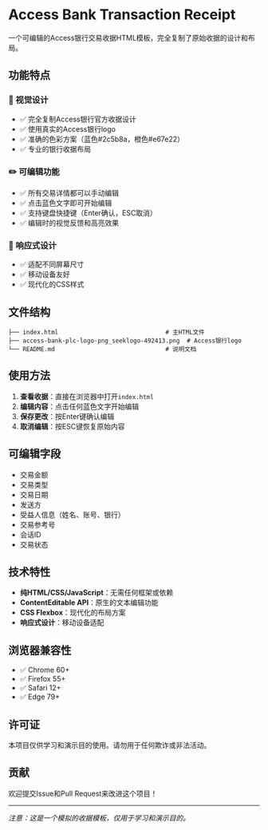 # Access Bank Transaction Receipt

一个可编辑的Access银行交易收据HTML模板，完全复制了原始收据的设计和布局。

## 功能特点

### 🎨 视觉设计
- ✅ 完全复制Access银行官方收据设计
- ✅ 使用真实的Access银行logo
- ✅ 准确的色彩方案（蓝色#2c5b8a，橙色#e67e22）
- ✅ 专业的银行收据布局

### ✏️ 可编辑功能
- ✅ 所有交易详情都可以手动编辑
- ✅ 点击蓝色文字即可开始编辑
- ✅ 支持键盘快捷键（Enter确认，ESC取消）
- ✅ 编辑时的视觉反馈和高亮效果

### 📱 响应式设计
- ✅ 适配不同屏幕尺寸
- ✅ 移动设备友好
- ✅ 现代化的CSS样式

## 文件结构

```
├── index.html                              # 主HTML文件
├── access-bank-plc-logo-png_seeklogo-492413.png  # Access银行logo
└── README.md                               # 说明文档
```

## 使用方法

1. **查看收据**：直接在浏览器中打开`index.html`
2. **编辑内容**：点击任何蓝色文字开始编辑
3. **保存更改**：按Enter键确认编辑
4. **取消编辑**：按ESC键恢复原始内容

## 可编辑字段

- 交易金额
- 交易类型
- 交易日期
- 发送方
- 受益人信息（姓名、账号、银行）
- 交易参考号
- 会话ID
- 交易状态

## 技术特性

- **纯HTML/CSS/JavaScript**：无需任何框架或依赖
- **ContentEditable API**：原生的文本编辑功能
- **CSS Flexbox**：现代化的布局方案
- **响应式设计**：移动设备适配

## 浏览器兼容性

- ✅ Chrome 60+
- ✅ Firefox 55+
- ✅ Safari 12+
- ✅ Edge 79+

## 许可证

本项目仅供学习和演示目的使用。请勿用于任何欺诈或非法活动。

## 贡献

欢迎提交Issue和Pull Request来改进这个项目！

---

*注意：这是一个模拟的收据模板，仅用于学习和演示目的。*